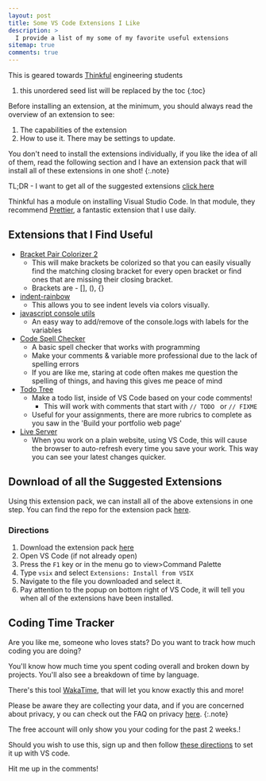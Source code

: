 ```yaml
---
layout: post
title: Some VS Code Extensions I Like
description: >
  I provide a list of my some of my favorite useful extensions
sitemap: true
comments: true
---
```


This is geared towards [Thinkful](https://thinkful.com) engineering students

1. this unordered seed list will be replaced by the toc
{:toc}

Before installing an extension, at the minimum, you should always read the
overview of an extension to see:
1. The capabilities of the extension
2. How to use it. There may be settings to update.

You don't need to install the extensions individually, if you like the idea of
all of them, read the following section and I have an extension pack that
will install all of these extensions in one shot!
{:.note}


TL;DR - I want to get all of the suggested extensions [click here](#download-of-all-the-suggested-extensions)

Thinkful has a module on installing Visual Studio Code. In that module, they
recommend [Prettier](https://marketplace.visualstudio.com/items?itemName=esbenp.prettier-vscode), a
fantastic extension that I use daily.

## Extensions that I Find Useful

- [Bracket Pair Colorizer 2](https://marketplace.visualstudio.com/items?itemName=CoenraadS.bracket-pair-colorizer-2)
   - This will make brackets be colorized so that you can easily visually find
   the matching closing bracket for every open bracket or find ones that are
   missing their closing bracket.
   - Brackets are - [], (), {}
- [indent-rainbow](https://marketplace.visualstudio.com/items?itemName=oderwat.indent-rainbow)
   - This allows you to see indent levels via colors visually.
- [javascript console utils](https://marketplace.visualstudio.com/items?itemName=whtouche.vscode-js-console-utils)
   - An easy way to add/remove of the console.logs with labels for the variables
- [Code Spell Checker](https://marketplace.visualstudio.com/items?itemName=streetsidesoftware.code-spell-checker)
   - A basic spell checker that works with programming
   - Make your comments & variable more professional due to the lack of spelling
   errors
   - If you are like me, staring at code often makes me question the spelling of
   things, and having this gives me peace of mind
- [Todo Tree](https://marketplace.visualstudio.com/items?itemName=Gruntfuggly.todo-tree)
   - Make a todo list, inside of VS Code based on your code comments!
      - This will work with comments that start with `// TODO ` or `// FIXME `
   - Useful for your assignments, there are more rubrics to complete as you
  saw in the 'Build your portfolio web page'
- [Live Server](https://marketplace.visualstudio.com/items?itemName=ritwickdey.LiveServer)
   - When you work on a plain website, using VS Code, this will cause the
   browser to auto-refresh every time you save your work. This way you can see
   your latest changes quicker.

## Download of all the Suggested Extensions

Using this extension pack, we can install all of the above extensions in one
step.
You can find the repo for the extension pack [here](https://github.com/brainomite/suggested-thinkful-extension-pack).

### Directions

1. Download the extension pack [here](/assets/suggested-thinkful-extension-pack.vsix)
2. Open VS Code (if not already open)
3. Press the `F1` key or in the menu go to view>Command Palette
4. Type `vsix` and select `Extensions: Install from VSIX`
5. Navigate to the file you downloaded and select it.
6. Pay attention to the popup on bottom right of VS Code, it will tell you when
   all of the extensions have been installed.

## Coding Time Tracker

Are you like me, someone who loves stats?
Do you want to track how much coding you are doing?

You'll know how much time you spent coding overall and broken down by projects.
You'll also see a breakdown of time by language.

There's this tool [WakaTime](https://wakatime.com/), that will let you know
exactly this and more!

Please be aware they are collecting your data, and if you are concerned about privacy, y
ou can check out the FAQ on privacy [here](https://wakatime.com/faq).
{:.note}

The free account will only show you your coding for the past 2 weeks.!

Should you wish to use this, sign up and then follow [these directions](https://wakatime.com/vs-code)
to set it up with VS code.

Hit me up in the comments!

